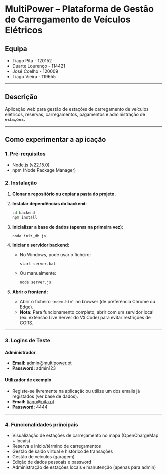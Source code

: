 # MultiPower – Plataforma de Gestão de Carregamento de Veículos Elétricos

## Equipa

- Tiago Pita - 120152
- Duarte Lourenço - 114421
- José Coelho - 120009
- Tiago Vieira - 119655

---

## Descrição

Aplicação web para gestão de estações de carregamento de veículos elétricos, reservas, carregamentos, pagamentos e administração de estações.

---

## Como experimentar a aplicação

### 1. Pré-requisitos

- Node.js (v22.15.0)
- npm (Node Package Manager)

### 2. Instalação

1. **Clonar o repositório ou copiar a pasta do projeto.**
2. **Instalar dependências do backend:**

   ```sh
   cd backend
   npm install
   ```

3. **Inicializar a base de dados (apenas na primeira vez):**

   ```sh
   node init_db.js
   ```

4. **Iniciar o servidor backend:**

   - No Windows, pode usar o ficheiro:
     ```
     start-server.bat
     ```
   - Ou manualmente:
     ```sh
     node server.js
     ```

5. **Abrir o frontend:**

   - Abrir o ficheiro `index.html` no browser (de preferência Chrome ou Edge).
   - **Nota:** Para funcionamento completo, abrir com um servidor local (ex: extensão Live Server do VS Code) para evitar restrições de CORS.

---

### 3. Logins de Teste

#### **Administrador**
- **Email:** admin@multipower.pt
- **Password:** admin123

#### **Utilizador de exemplo**
- Registe-se livremente na aplicação ou utilize um dos emails já registados (ver base de dados).
- **Email:** tiago@pita.pt
- **Password:** 4444
---

### 4. Funcionalidades principais

- Visualização de estações de carregamento no mapa (OpenChargeMap + locais)
- Reserva e início/término de carregamentos
- Gestão de saldo virtual e histórico de transações
- Gestão de veículos (garagem)
- Edição de dados pessoais e password
- Administração de estações locais e manutenção (apenas para admin)
